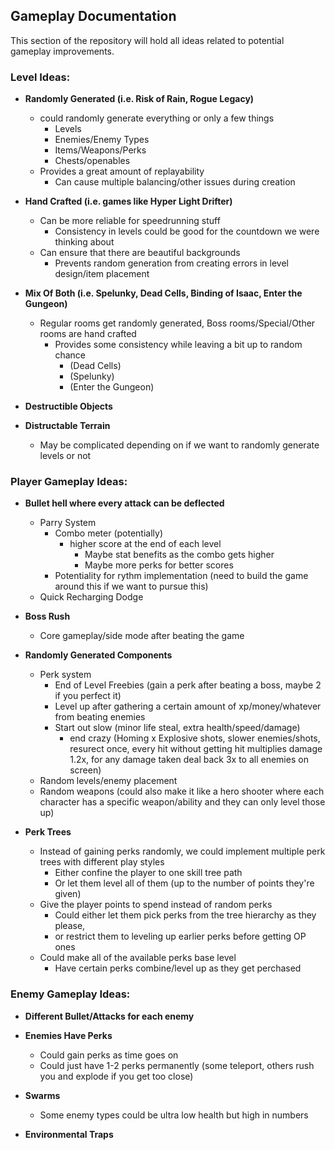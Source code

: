 ## Gameplay Documentation

This section of the repository will hold all ideas related to potential gameplay improvements. 

### Level Ideas: 
- **Randomly Generated (i.e. Risk of Rain, Rogue Legacy)**
    - could randomly generate everything or only a few things
        - Levels
        - Enemies/Enemy Types
        - Items/Weapons/Perks
        - Chests/openables 
    - Provides a great amount of replayability
        - Can cause multiple balancing/other issues during creation
        
- **Hand Crafted (i.e. games like Hyper Light Drifter)** 
    - Can be more reliable for speedrunning stuff
        - Consistency in levels could be good for the countdown we were thinking about
    - Can ensure that there are beautiful backgrounds
        - Prevents random generation from creating errors in level design/item placement
        
- **Mix Of Both (i.e. Spelunky, Dead Cells, Binding of Isaac, Enter the Gungeon)** 
    - Regular rooms get randomly generated, Boss rooms/Special/Other rooms are hand crafted 
        - Provides some consistency while leaving a bit up to random chance
            - (Dead Cells)
            - (Spelunky)
            - (Enter the Gungeon)

- **Destructible Objects**

- **Distructable Terrain**
    - May be complicated depending on if we want to randomly generate levels or not
        
### Player Gameplay Ideas:
- **Bullet hell where every attack can be deflected**
    - Parry System
        - Combo meter (potentially)
            - higher score at the end of each level
                - Maybe stat benefits as the combo gets higher
                - Maybe more perks for better scores
        - Potentiality for rythm implementation (need to build the game around this if we want to pursue this)
    - Quick Recharging Dodge  
    
- **Boss Rush**
    - Core gameplay/side mode after beating the game

- **Randomly Generated Components**
    - Perk system
        - End of Level Freebies (gain a perk after beating a boss, maybe 2 if you perfect it)
        - Level up after gathering a certain amount of xp/money/whatever from beating enemies
        - Start out slow (minor life steal, extra health/speed/damage)
            - end crazy (Homing x Explosive shots, slower enemies/shots, resurect once, every hit without getting hit multiplies damage 1.2x, for any damage taken deal back 3x to all enemies on screen)
    - Random levels/enemy placement
    - Random weapons (could also make it like a hero shooter where each character has a specific weapon/ability and they can only level those up)

- **Perk Trees**
    - Instead of gaining perks randomly, we could implement multiple perk trees with different play styles
        - Either confine the player to one skill tree path
        - Or let them level all of them (up to the number of points they're given)
    - Give the player points to spend instead of random perks
        - Could either let them pick perks from the tree hierarchy as they please, 
        - or restrict them to leveling up earlier perks before getting OP ones 
    - Could make all of the available perks base level
        - Have certain perks combine/level up as they get perchased 

### Enemy Gameplay Ideas:
- **Different Bullet/Attacks for each enemy**

- **Enemies Have Perks**
    - Could gain perks as time goes on
    - Could just have 1-2 perks permanently (some teleport, others rush you and explode if you get too close)

- **Swarms**
    - Some enemy types could be ultra low health but high in numbers 

- **Environmental Traps** 
